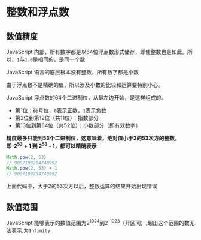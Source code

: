 # 整数和浮点数
## 数值精度
JavaScript 内部，所有数字都是以64位浮点数形式储存，即使整数也是如此。所以，```1```与```1.0```是相同的，是同一个数

JavaScript 语言的底层根本没有整数，所有数字都是小数

由于浮点数不是精确的值，所以涉及小数的比较和运算要特别小心。

JavaScript 浮点数的64个二进制位，从最左边开始，是这样组成的。
- 第1位：符号位，```0```表示正数，```1```表示负数
- 第2位到第12位（共11位）：指数部分
- 第13位到第64位（共52位）：小数部分（即有效数字）

**精度最多只能到53个二进制位，这意味着，绝对值小于2的53次方的整数，即-2<sup>53</sup> + 1 到 2<sup>53</sup> - 1，都可以精确表示**
```js
Math.pow(2, 53)
// 9007199254740992
Math.pow(2, 53) + 1
// 9007199254740992
```
上面代码中，大于2的53次方以后，整数运算的结果开始出现错误
## 数值范围
JavaScript 能够表示的数值范围为2<sup>1024</sup>到2<sup>-1023</sup>（开区间）,超出这个范围的数无法表示,为```Infinity```